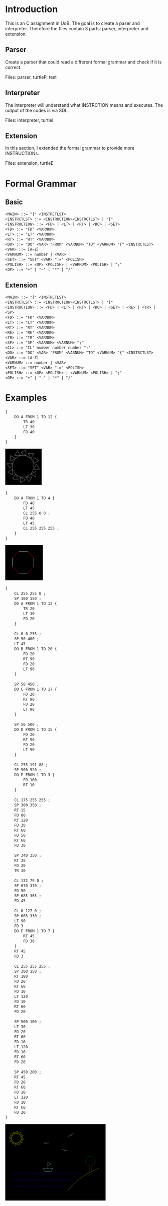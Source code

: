 # Introduction
This is an C assignment in UoB. The goal is to create a paser and interpreter. Therefore the files contain 3 parts: parser, interpreter and extension.

## Parser
Create a parser that could read a different formal grammar and check if it is correct.

Files: parser, turtleP, test

## Interpreter
The interpreter will understand what INSTRCTION means and executes. The output of the codes is via SDL.

Files: interpreter, turtleI

## Extension
In this section, I extended the formal grammar to provide more INSTRUCTIONs.

Files: extension, turtleE

# Formal Grammar

## Basic
```
<MAIN> ::= "{" <INSTRCTLST>
<INSTRCTLST> ::= <INSTRUCTION><INSTRCTLST> | "}"
<INSTRUCTION> ::= <FD> | <LT> | <RT> | <DO> | <SET>
<FD> ::= "FD" <VARNUM>
<LT> ::= "LT" <VARNUM>
<RT> ::= "RT" <VARNUM>
<DO> ::= "DO" <VAR> "FROM" <VARNUM> "TO" <VARNUM> "{" <INSTRCTLST>
<VAR> ::= [A−Z]
<VARNUM> ::= number | <VAR>
<SET> ::= "SET" <VAR> ":=" <POLISH>
<POLISH> ::= <OP> <POLISH> | <VARNUM> <POLISH> | ";"
<OP> ::= "+" | "−" | "*" | "/"
```
## Extension
```
<MAIN> ::= "{" <INSTRCTLST>
<INSTRCTLST> ::= <INSTRUCTION><INSTRCTLST> | "}"
<INSTRUCTION> ::= <FD> | <LT> | <RT> | <DO> | <SET> | <RE> | <TR> | <SP>
<FD> ::= "FD" <VARNUM>
<LT> ::= "LT" <VARNUM>
<RT> ::= "RT" <VARNUM>
<RE> ::= "RE" <VARNUM>
<TR> ::= "TR" <VARNUM>
<SP> ::= "SP" <VARNUM> <VARNUM> ";"
<CL> ::= "CL" number number number ";"
<DO> ::= "DO" <VAR> "FROM" <VARNUM> "TO" <VARNUM> "{" <INSTRCTLST>
<VAR> ::= [A−Z]
<VARNUM> ::= number | <VAR>
<SET> ::= "SET" <VAR> ":=" <POLISH>
<POLISH> ::= <OP> <POLISH> | <VARNUM> <POLISH> | ";"
<OP> ::= "+" | "−" | "*" | "/"
```
# Examples
```
{
	DO A FROM 1 TO 12 {
		TR 40
		LT 30
		FD 40
	}
}
```
![img](Test1.png)

```
{
	DO A FROM 1 TO 4 {
		FD 40
		LT 45
		CL 255 0 0 ;
		FD 40
		LT 45
		CL 255 255 255 ;
	}
}
```
![img](Test2.png)

```
{
	CL 255 255 0 ;
	SP 100 150 ;
	DO A FROM 1 TO 12 {
		TR 20
		LT 30
		FD 20
	}

	CL 0 0 255 ;
	SP 50 400 ;
	LT 45
	DO B FROM 1 TO 20 {
		FD 20
		RT 90
		FD 20
		LT 90
	}

	SP 50 450 ;
	DO C FROM 1 TO 17 {
		FD 20
		RT 90
		FD 20
		LT 90
	}

	SP 50 500 ;
	DO D FROM 1 TO 15 {
		FD 20
		RT 90
		FD 20
		LT 90
	}

	CL 255 191 88 ;
	SP 500 520 ;
	DO E FROM 1 TO 3 {
		FD 100
		RT 10
	}

	CL 175 255 255 ;
	SP 300 350 ;
	RT 15
	FD 80
	RT 120
	FD 30
	RT 60
	FD 50
	RT 60
	FD 30

	SP 340 350 ;
	RT 30
	FD 20
	TR 30

	CL 132 79 0 ;
	SP 670 370 ;
	FD 50
	SP 685 365 ;
	FD 45

	CL 0 127 0 ;
	SP 665 330 ;
	LT 90
	FD 3
	DO F FROM 1 TO 7 {
		RT 45
		FD 30
	}
	RT 45
	FD 3

	CL 255 255 255 ;
	SP 300 150 ;
	RT 180
	FD 20
	RT 60
	FD 10
	LT 120
	FD 10
	RT 60
	FD 20

	SP 500 100 ;
	LT 30
	FD 20
	RT 60
	FD 10
	LT 120
	FD 10
	RT 60
	FD 20

	SP 450 200 ;
	RT 45
	FD 20
	RT 60
	FD 10
	LT 120
	FD 10
	RT 60
	FD 20
}
```
![img](Test3.png)


